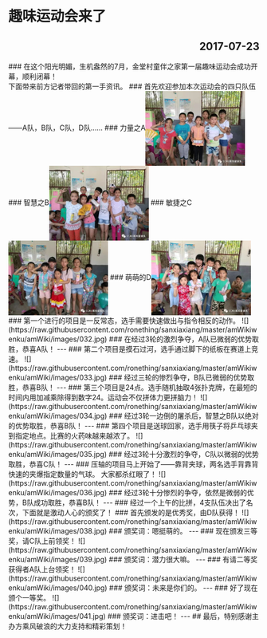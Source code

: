 # 趣味运动会来了
<h2 align = "right">2017-07-23</h2>
### 在这个阳光明媚，生机盎然的7月，金堂村童伴之家第一届趣味运动会成功开幕，顺利闭幕！<br>下面带来前方记者带回的第一手资讯。
### 首先欢迎参加本次运动会的四只队伍——A队，B队，C队，D队......
### 力量之A<img src="https://raw.githubusercontent.com/ronething/sanxiaxiang/master/amWikiwenku/amWiki/images/012.jpg" height="150" align="center" alt="alt text" titile="title text">
### 智慧之B<img src="https://raw.githubusercontent.com/ronething/sanxiaxiang/master/amWikiwenku/amWiki/images/029.jpg" height="150" align="center" alt="alt text" titile="title text">
### 敏捷之C<img src="https://raw.githubusercontent.com/ronething/sanxiaxiang/master/amWikiwenku/amWiki/images/030.jpg" height="150" align="center" alt="alt text" titile="title text">
### 萌萌的D<img src="https://raw.githubusercontent.com/ronething/sanxiaxiang/master/amWikiwenku/amWiki/images/031.jpg" height="150" align="center" alt="alt text" titile="title text">
### 第一个进行的项目是一反常态，选手需要快速做出与指令相反的动作。
![](https://raw.githubusercontent.com/ronething/sanxiaxiang/master/amWikiwenku/amWiki/images/032.jpg)
### 在经过3轮的激烈争夺，A队已微弱的优势取胜，恭喜A队！
---
### 第二个项目是摸石过河，选手通过脚下的纸板在赛道上竞速。
![](https://raw.githubusercontent.com/ronething/sanxiaxiang/master/amWikiwenku/amWiki/images/033.jpg)
### 经过三轮的惨烈争夺，B队已微弱的优势取胜，恭喜B队！
---
### 第三个项目是24点。选手随机抽取4张扑克牌，在最短的时间内用加减乘除得到数字24。运动会不仅拼体力更拼脑力！
![](https://raw.githubusercontent.com/ronething/sanxiaxiang/master/amWikiwenku/amWiki/images/034.jpg)
### 经过3轮一边倒的屠杀后，智慧之B队以绝对的优势取胜，恭喜B队！
---
### 第四个项目是送球回家，选手用筷子将乒乓球夹到指定地点。比赛的火药味越来越浓了。
![](https://raw.githubusercontent.com/ronething/sanxiaxiang/master/amWikiwenku/amWiki/images/035.jpg)
### 经过3轮十分激烈的争夺，C队以微弱的优势取胜，恭喜C队！
---
### 压轴的项目马上开始了——靠背夹球，两名选手背靠背快速的夹爆指定数量的气球。  大家都杀红眼了！
![](https://raw.githubusercontent.com/ronething/sanxiaxiang/master/amWikiwenku/amWiki/images/036.jpg)
### 经过3轮十分惨烈的争夺，依然是微弱的优势，B队成功取胜，恭喜B队！
---
### 经过一个上午的比拼，4支队伍决出了名次，下面就是激动人心的颁奖了！
### 首先颁发的是优秀奖，由D队获得！
![](https://raw.githubusercontent.com/ronething/sanxiaxiang/master/amWikiwenku/amWiki/images/038.jpg)
### 颁奖词：嗯挺萌的。
---
### 现在颁发三等奖，请C队上前领奖！
![](https://raw.githubusercontent.com/ronething/sanxiaxiang/master/amWikiwenku/amWiki/images/039.jpg)
### 颁奖词：潜力很大嘛。
---
### 有请二等奖获得者A队上台领奖！
![](https://raw.githubusercontent.com/ronething/sanxiaxiang/master/amWikiwenku/amWiki/images/040.jpg)
### 颁奖词：未来是你们的。
---
### 好了现在颁个一等奖。
![](https://raw.githubusercontent.com/ronething/sanxiaxiang/master/amWikiwenku/amWiki/images/041.jpg)
### 颁奖词：进击吧！
---
## 最后，特别感谢主办方乘风破浪的大力支持和精彩策划！
